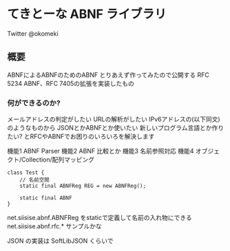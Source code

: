 # てきとーな ABNF ライブラリ

Twitter @okomeki

## 概要

ABNFによるABNFのためのABNF
とりあえず作ってみたので公開する
RFC 5234 ABNF、RFC 7405の拡張を実装したもの

### 何ができるのか?

メールアドレスの判定がしたい
URLの解析がしたい
IPv6アドレスの(以下同文)
のようなものから
JSONとかABNFとか使いたい
新しいプログラム言語とか作りたい?
とRFCやABNFでお困りのいろいろを解決します


機能1 ABNF Parser
機能2 ABNF 比較とか
機能3 名前参照対応
機能4 オブジェクト/Collection/配列マッピング

    class Test {
        // 名前空間
        static final ABNFReg REG = new ABNFReg();

        static final ABNF 	
    }


net.siisise.abnf.ABNFReg をstaticで定義して名前の入れ物にできる
net.siisise.abnf.rfc.* サンプルかな

JSON の実装は SoftLibJSON くらいで
